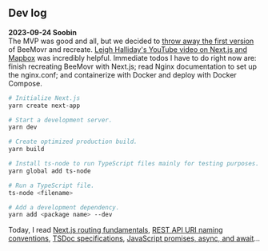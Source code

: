 ## Dev log

**2023-09-24 Soobin** <br>
The MVP was good and all, but we decided to [throw away the first version](https://news.ycombinator.com/item?id=37003910) of BeeMovr and recreate.
[Leigh Halliday's YouTube video on Next.js and Mapbox](https://youtu.be/sZfUXVSor-k?si=AFo9qOFzs4eH98fP) was incredibly helpful.
Immediate todos I have to do right now are: finish recreating BeeMovr with Next.js; read Nginx documentation to set up the nginx.conf; and containerize with Docker and deploy with Docker Compose.

```bash
# Initialize Next.js
yarn create next-app

# Start a development server.
yarn dev

# Create optimized production build.
yarn build

# Install ts-node to run TypeScript files mainly for testing purposes.
yarn global add ts-node

# Run a TypeScript file.
ts-node <filename>

# Add a development dependency.
yarn add <package name> --dev
```

Today, I read [Next.js routing fundamentals](https://nextjs.org/docs/app/building-your-application/routing), [REST API URI naming conventions](https://restfulapi.net/resource-naming/), [TSDoc specifications](https://tsdoc.org/), [JavaScript promises, async, and await](https://javascript.info/async)...
